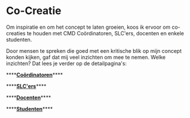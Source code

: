 # Co-Creatie

Om inspiratie en om het concept te laten groeien, koos ik ervoor om co-creaties te houden met CMD Coördinatoren, SLC'ers, docenten en enkele studenten.

Door mensen te spreken die goed met een kritische blik op mijn concept konden kijken, gaf dat mij veel inzichten om mee te nemen. Welke inzichten? Dat lees je verder op de detailpagina's:

\*\*\*\*[**Coördinatoren**](https://afstuderen.armandbissesar.com/product-ontwikkeling/co-creatie/cooerdinator)\*\*\*\*

\*\*\*\*[**SLC'ers**](https://afstuderen.armandbissesar.com/product-ontwikkeling/co-creatie/slcers)\*\*\*\*

\*\*\*\*[**Docenten**](https://afstuderen.armandbissesar.com/product-ontwikkeling/co-creatie/docenten)\*\*\*\*

\*\*\*\*[**Studenten**](https://afstuderen.armandbissesar.com/product-ontwikkeling/co-creatie/studenten)\*\*\*\*

